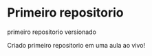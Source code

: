 # Primeiro repositorio
 primeiro repositorio versionado

Criado primeiro repositorio em uma aula ao vivo!
